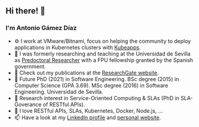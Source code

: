 ## Hi there! 👋
### I'm Antonio Gámez Díaz


- ⚙️ I work at VMware/Bitnami, focus on helping the community to deploy applications in Kubernetes clusters with [Kubeapps](https://github.com/kubeapps/kubeapps).
- 🔭 I was formerly researching and teaching at the Universidad de Sevilla as [Predoctoral Researcher](https://investigacion.us.es/sisius/sis_showpub.php?idpers=22829) with a FPU fellowship granted by the Spanish government.
- 📘 Check out my publications at the [ResearchGate website](https://www.researchgate.net/profile/Antonio_Gamez-Diaz/publications).
- 🏫 Future PhD (2021) in Software Engineering. BSc degree (2015) in Computer Science (GPA 3.69). MSc degree (2016) in Software Engineering. Universidad de Sevilla. 
- 🔬 Research interest in Service-Oriented Computing & SLAs (PhD in SLA-Goverance of RESTful APIs).
- 💬 I love RESTful APIs, SLAs, Kubernetes, Docker, Node.js, ... 
- 📫 Have a look at my [LinkedIn profile](https://www.linkedin.com/in/antoniogamezdiaz/) and [personal website](https://personal.us.es/agamez2/quien-soy/).
